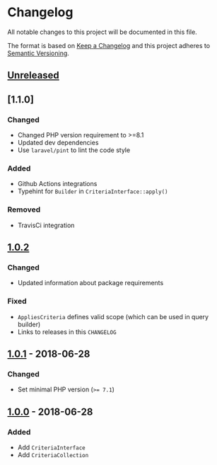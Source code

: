 # Changelog
All notable changes to this project will be documented in this file.

The format is based on [Keep a Changelog](http://keepachangelog.com/en/1.0.0/)
and this project adheres to [Semantic Versioning](http://semver.org/spec/v2.0.0.html).

## [Unreleased]

## [1.1.0]
### Changed
- Changed PHP version requirement to >=8.1
- Updated dev dependencies
- Use `laravel/pint` to lint the code style
### Added
- Github Actions integrations
- Typehint for `Builder` in `CriteriaInterface::apply()`
### Removed
- TravisCi integration

## [1.0.2]
### Changed
- Updated information about package requirements
### Fixed
- `AppliesCriteria` defines valid scope (which can be used in query builder)
- Links to releases in this `CHANGELOG`

## [1.0.1] - 2018-06-28
### Changed
- Set minimal PHP version (`>= 7.1`)

## [1.0.0] - 2018-06-28
### Added
- Add `CriteriaInterface`
- Add `CriteriaCollection`

[Unreleased]: https://github.com/baethon/laravel-criteria/compare/1.1.0...HEAD
[Unreleased]: https://github.com/baethon/laravel-criteria/compare/1.1.0...1.0.2
[1.0.2]: https://github.com/baethon/laravel-criteria/compare/1.0.1...1.0.2
[1.0.1]: https://github.com/olivierlacan/keep-a-changelog/compare/1.0.0...1.0.1
[1.0.0]: https://github.com/olivierlacan/keep-a-changelog/compare/c08816b...1.0.0
